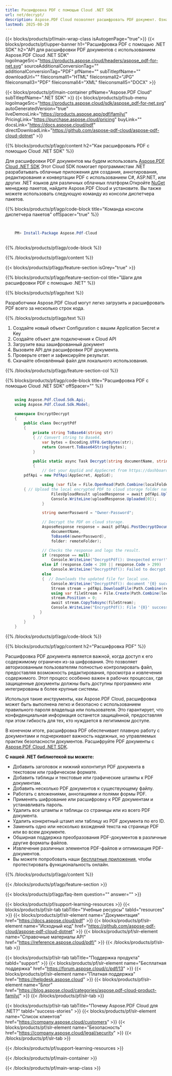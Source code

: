 ```yaml
---
title: Расшифровка PDF с помощью Cloud .NET SDK
url: net/decrypt/
description: Aspose.PDF Cloud позволяет расшифровать PDF документ. Ознакомьтесь с исходным кодом .NET для расшифровки PDF файла.
lastmod: 2025-08-20
---
```


{{< blocks/products/pf/main-wrap-class isAutogenPage="true">}}
{{< blocks/products/pf/upper-banner h1="Расшифровка PDF с помощью .NET SDK" h2="API для расшифровки PDF документов с использованием Aspose.PDF Cloud .NET SDK" logoImageSrc="https://products.aspose.cloud/headers/aspose_pdf-for-net.svg" sourceAdditionalConversionTag="" additionalConversionTag="PDF" pfName="" subTitlepfName="" downloadUrl="" fileiconsmall1="HTML" fileiconsmall2="JPG" fileiconsmall3="PDF" fileiconsmall4="XML" fileiconsmall5="DOCX" >}}

{{< blocks/products/pf/main-container pfName="Aspose.PDF Cloud" subTitlepfName=".NET SDK" >}}
{{< blocks/products/pf/sub-menu logoImageSrc="https://products.aspose.cloud/sdk/aspose_pdf-for-net.svg"
autoGeneratedVersion="true"
liveDemosLink="https://products.aspose.app/pdf/family/" PricingLink="https://purchase.aspose.cloud/pricing" buyLink="" docsLink="https://docs.aspose.cloud/pdf"  directDownloadLink="https://github.com/aspose-pdf-cloud/aspose-pdf-cloud-dotnet" >}}

{{% blocks/products/pf/agp/content h2="Как расшифровать PDF с помощью Cloud .NET SDK" %}}

Для расшифровки PDF документов мы будем использовать
[Aspose.PDF Cloud .NET SDK](https://products.aspose.cloud/pdf/net/)
Этот Cloud SDK помогает программистам .NET разрабатывать облачные приложения для создания, аннотирования, редактирования и конвертации PDF с использованием C#, ASP.NET,
или других .NET языков для различных облачных платформ.Откройте
[NuGet](https://www.nuget.org/packages/Aspose.Pdf-Cloud)
менеджер пакетов, найдите
Aspose.PDF Cloud
и установите. Вы также можете использовать следующую команду из консоли диспетчера пакетов.


{{% blocks/products/pf/agp/code-block title="Команда консоли диспетчера пакетов" offSpacer="true" %}}

```powershell

     
    PM> Install-Package Aspose.Pdf-Cloud
     

```


{{% /blocks/products/pf/agp/code-block %}}

{{% /blocks/products/pf/agp/content %}}

{{< blocks/products/pf/agp/feature-section isGrey="true" >}}

{{% blocks/products/pf/agp/feature-section-col title="Шаги для расшифровки PDF с помощью .NET" %}}

{{% blocks/products/pf/agp/text %}}

Разработчики Aspose.PDF Cloud могут легко загрузить и расшифровать PDF всего за несколько строк кода.

{{% /blocks/products/pf/agp/text %}}

1. Создайте новый объект Configuration с вашим Application Secret и Key
1. Создайте объект для подключения к Cloud API
1. Загрузите ваш зашифрованный документ
1. Вызовите API для расшифровки PDF документа.
1. Проверьте ответ и зафиксируйте результат.
1. Скачайте обновлённый файл для локального использования.

{{% /blocks/products/pf/agp/feature-section-col %}}

{{% blocks/products/pf/agp/code-block title="Расшифровка PDF с помощью Cloud .NET SDK" offSpacer="" %}}

```cs

    using Aspose.Pdf.Cloud.Sdk.Api;
    using Aspose.Pdf.Cloud.Sdk.Model;

    namespace EncryptDecrypt
    {
        public class DecryptPdf
        {
            private string ToBase64(string str)
            { // Convert string to Base64. 
                var bytes = Encoding.UTF8.GetBytes(str);
                return Convert.ToBase64String(bytes);
            }

            public static async Task Decrypt(string documentName, string outputName, staring localFolder, string remoteFolder)
            {
                // Get your AppSid and AppSecret from https://dashboard.aspose.cloud (free registration required). 
		pdfApi = new PdfApi(AppSecret, AppSid);

                using (var file = File.OpenRead(Path.Combine(localFolder, documentName)))
		{ // Upload the local encrypted PDF to cloud storage folder name.
                    FilesUploadResult uploadResponse = await pdfApi.UploadFileAsync(Path.Combine(remoteFolder, documentName), documentName);
                    Console.WriteLine(uploadResponse.Uploaded[0]);
                }

                string ownerPassword = "Owner-Password";

                // Decrypt the PDF on cloud storage.
                AsposeResponse response = await pdfApi.PostDecryptDocumentInStorageAsync(
                    documentName,
                    ToBase64(ownerPassword),
                    folder: remoteFolder);

                // Checks the response and logs the result.
                if (response == null)
                    Console.WriteLine("DecryptPdf(): Unexpected error!");
                else if (response.Code < 200 || response.Code > 299)
                    Console.WriteLine("DecryptPdf(): Failed to decrypt document.");
                else
                {  // Downloads the updated file for local use.
                    Console.WriteLine("DecryptPdf(): document '{0} successfully decrypted.", documentName);
                    Stream stream = pdfApi.DownloadFile(Path.Combine(remoteFolder, documentName));
                    using var fileStream = File.Create(Path.Combine(localFolder, "decrypt_" + outputName));
                    stream.Position = 0;
                    await stream.CopyToAsync(fileStream);
                    Console.WriteLine("EncryptPdf(): File '{0}' successfully downloaded.", "decrypt_" + outputName);
               }
            }
        }
    }

```

{{% /blocks/products/pf/agp/code-block %}}

{{% blocks/products/pf/agp/content h2="Расшифровка PDF" %}}

Расшифровка PDF документа является важной, когда доступ к его содержимому ограничен из-за шифрования. Это позволяет авторизованным пользователям полностью контролировать файл, предоставляя возможность редактирования, просмотра и извлечения содержимого. Этот процесс особенно важен в рабочих процессах, где защищенные документы должны быть доступны программно или интегрированы в более крупные системы.

Используя такие инструменты, как Aspose.PDF Cloud, расшифровка может быть выполнена легко и безопасно с использованием правильного пароля владельца или пользователя. Это гарантирует, что конфиденциальная информация останется защищённой, предоставляя при этом гибкость для тех, кто нуждается в легитимном доступе.

В конечном итоге, расшифровка PDF обеспечивает плавную работу с документами и подчеркивает важность надежных, но управляемых практик безопасности документов.
Расшифруйте PDF документы с [Aspose.PDF Cloud .NET SDK](https://products.aspose.cloud/pdf/net/).

**С нашей .NET библиотекой вы можете:**

+ Добавить заголовок и нижний колонтитул PDF документа в текстовом или графическом формате.
+ Добавить таблицы и текстовые или графические штампы к PDF документам.
+ Добавить несколько PDF документов к существующему файлу.
+ Работать с вложениями, аннотациями и полями формы PDF.
+ Применять шифрование или расшифровку к PDF документам и устанавливать пароль.
+ Удалить все штампы и таблицы со страницы или из всего PDF документа.
+ Удалить конкретный штамп или таблицу из PDF документа по его ID.
+ Заменить одно или несколько вхождений текста на странице PDF или во всем документе.
+ Обширная поддержка преобразования PDF-документов в различные другие форматы файлов.
+ Извлечение различных элементов PDF-файлов и оптимизация PDF-документов.
+ Вы можете попробовать наши [бесплатные приложения](https://products.aspose.app/pdf/family/), чтобы протестировать функциональность онлайн.

{{% /blocks/products/pf/agp/content %}}

{{< /blocks/products/pf/agp/feature-section >}}

{{< blocks/products/pf/agp/faq-item question="" answer="" >}}

{{< blocks/products/pf/support-learning-resources >}}
{{< blocks/products/pf/slr-tab tabTitle="Учебные ресурсы" tabId="resources" >}}
{{< blocks/products/pf/slr-element name="Документация" href="https://docs.aspose.cloud/pdf" >}}
{{< blocks/products/pf/slr-element name="Исходный код" href="https://github.com/aspose-pdf-cloud/aspose-pdf-cloud-dotnet" >}}
{{< blocks/products/pf/slr-element name="Справочные материалы API" href="https://reference.aspose.cloud/pdf/" >}}
{{< /blocks/products/pf/slr-tab >}}

{{< blocks/products/pf/slr-tab tabTitle="Поддержка продукта" tabId="support" >}}
{{< blocks/products/pf/slr-element name="Бесплатная поддержка" href="https://forum.aspose.cloud/c/pdf/13" >}}
{{< blocks/products/pf/slr-element name="Платная поддержка" href="https://helpdesk.aspose.cloud" >}}
{{< blocks/products/pf/slr-element name="Блог" href="https://blog.aspose.cloud/categories/aspose.pdf-cloud-product-family/" >}}
{{< /blocks/products/pf/slr-tab >}}

{{< blocks/products/pf/slr-tab tabTitle="Почему Aspose.PDF Cloud для .NET?" tabId="success-stories" >}}
{{< blocks/products/pf/slr-element name="Список клиентов" href="https://company.aspose.cloud/customers" >}}
{{< blocks/products/pf/slr-element name="Безопасность" href="https://company.aspose.cloud/legal/security" >}}
{{< /blocks/products/pf/slr-tab >}}

{{< /blocks/products/pf/support-learning-resources >}}

{{< /blocks/products/pf/main-container >}}

{{< /blocks/products/pf/main-wrap-class >}}

